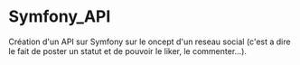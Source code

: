 # Symfony_API
Création d'un API sur Symfony sur le oncept d'un reseau social (c'est a dire le fait de poster un statut et de pouvoir le liker, le commenter...).
